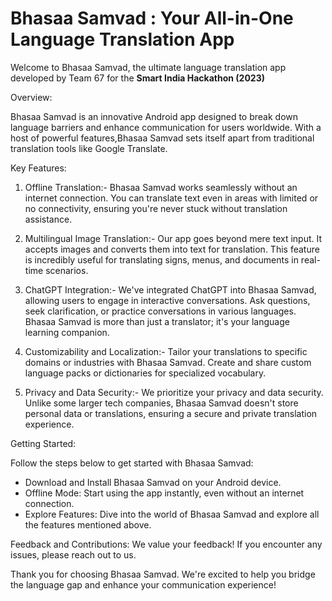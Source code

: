 
# Bhasaa Samvad : Your All-in-One Language Translation App

Welcome to Bhasaa Samvad, the ultimate language translation app developed by Team 67 for the **Smart India Hackathon (2023)**

Overview:

Bhasaa Samvad is an innovative Android app designed to break down language barriers and enhance communication for users worldwide. With a host of powerful features,Bhasaa Samvad sets itself apart from traditional translation tools like Google Translate.

Key Features:

1. Offline Translation:-
Bhasaa Samvad works seamlessly without an internet connection. You can translate text even in areas with limited or no connectivity, ensuring you're never stuck without translation assistance.

2. Multilingual Image Translation:-
Our app goes beyond mere text input. It accepts images and converts them into text for translation. This feature is incredibly useful for translating signs, menus, and documents in real-time scenarios.

3. ChatGPT Integration:-
We've integrated ChatGPT into Bhasaa Samvad, allowing users to engage in interactive conversations. Ask questions, seek clarification, or practice conversations in various languages. Bhasaa Samvad is more than just a translator; it's your language learning companion.

4. Customizability and Localization:-
Tailor your translations to specific domains or industries with Bhasaa Samvad. Create and share custom language packs or dictionaries for specialized vocabulary.

5. Privacy and Data Security:-
We prioritize your privacy and data security. Unlike some larger tech companies, Bhasaa Samvad doesn't store personal data or translations, ensuring a secure and private translation experience.

Getting Started:

Follow the steps below to get started with Bhasaa Samvad:

- Download and Install Bhasaa Samvad on your Android device.
- Offline Mode: Start using the app instantly, even without an internet connection.
- Explore Features: Dive into the world of Bhasaa Samvad and explore all the features mentioned above.

Feedback and Contributions:
We value your feedback! If you encounter any issues, please reach out to us.

Thank you for choosing Bhasaa Samvad. We're excited to help you bridge the language gap and enhance your communication experience!
